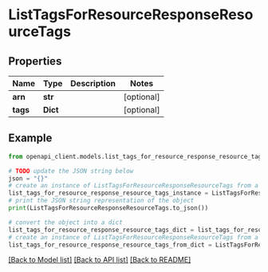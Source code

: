# ListTagsForResourceResponseResourceTags


## Properties

Name | Type | Description | Notes
------------ | ------------- | ------------- | -------------
**arn** | **str** |  | [optional] 
**tags** | **Dict** |  | [optional] 

## Example

```python
from openapi_client.models.list_tags_for_resource_response_resource_tags import ListTagsForResourceResponseResourceTags

# TODO update the JSON string below
json = "{}"
# create an instance of ListTagsForResourceResponseResourceTags from a JSON string
list_tags_for_resource_response_resource_tags_instance = ListTagsForResourceResponseResourceTags.from_json(json)
# print the JSON string representation of the object
print(ListTagsForResourceResponseResourceTags.to_json())

# convert the object into a dict
list_tags_for_resource_response_resource_tags_dict = list_tags_for_resource_response_resource_tags_instance.to_dict()
# create an instance of ListTagsForResourceResponseResourceTags from a dict
list_tags_for_resource_response_resource_tags_from_dict = ListTagsForResourceResponseResourceTags.from_dict(list_tags_for_resource_response_resource_tags_dict)
```
[[Back to Model list]](../README.md#documentation-for-models) [[Back to API list]](../README.md#documentation-for-api-endpoints) [[Back to README]](../README.md)


